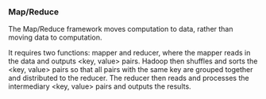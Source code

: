 ### Map/Reduce

The Map/Reduce framework moves computation to data, rather than moving data to computation.

It requires two functions: mapper and reducer, where the mapper reads in the data and outputs <key, value> pairs. 
Hadoop then shuffles and sorts the <key, value> pairs so that all pairs with the same key are grouped together 
and distributed to the reducer. The reducer then reads and processes the intermediary <key, value> pairs and 
outputs the results. 

